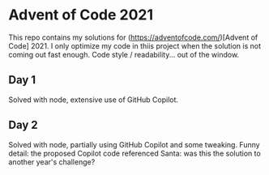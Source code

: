 # Advent of Code 2021

This repo contains my solutions for (https://adventofcode.com/)[Advent of Code] 2021. I only optimize my code in thiis project when the solution is not coming out fast enough. Code style / readability... out of the window.

## Day 1

Solved with node, extensive use of GitHub Copilot.

## Day 2

Solved with node, partially using GitHub Copilot and some tweaking. Funny detail: the proposed Copilot code referenced Santa: was this the solution to another year's challenge?
